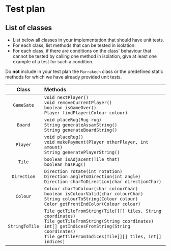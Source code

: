 # Test plan

## List of classes

* List below all classes in your implementation that should have unit tests.
* For each class, list methods that can be tested in isolation.
* For each class, if there are conditions on the class' behaviour that cannot
  be tested by calling one method in isolation, give at least one example of
  a test for such a condition.

Do **not** include in your test plan the `Marrakech` class or the predefined
static methods for which we have already provided unit tests.

|     Class      | Methods                                                                                                                                                                                                                         |
|:--------------:|:--------------------------------------------------------------------------------------------------------------------------------------------------------------------------------------------------------------------------------|
|   `GameSate`   | `void nextPlayer()`<br/>`void removeCurrentPlayer()`<br/>`boolean isGameOver()`<br/>`Player findPlayer(Colour colour)`                                                                                                          |
|    `Board`     | `void placeRug(Rug rug)`<br/>`String generateAssamString()`<br/>`String generateBoardString()`                                                                                                                                  |
|    `Player`    | `void placeRug()`<br/>`void makePayment(Player otherPlayer, int amount)`<br/>`String generatePlayerString()`                                                                                                                    |
|     `Tile`     | `boolean isAdjacent(Tile that)`<br/>`boolean hasRug()`                                                                                                                                                                          |
|  `Direction`   | `Direction rotate(int rotation)`<br/>`Direction angleToDirection(int angle)`<br/>`Direction charToDirection(char directionChar)`                                                                                                |
|    `Colour`    | `Colour charToColour(char colourChar)`<br/>`boolean isColourValid(char colourChar)`<br/>`String colourToString(Colour colour)`<br/>`Color getFrontEndColor(Colour colour)`                                                      |
| `StringToTile` | `Tile getTileFromString(Tile[][] tiles, String coordinates)`<br/>`Tile getTileFromString(String coordinates)`<br/>`int[] getIndicesFromString(String coordinates)`<br/>`Tile getTileFromIndices(Tile[][] tiles, int[] indices)` |